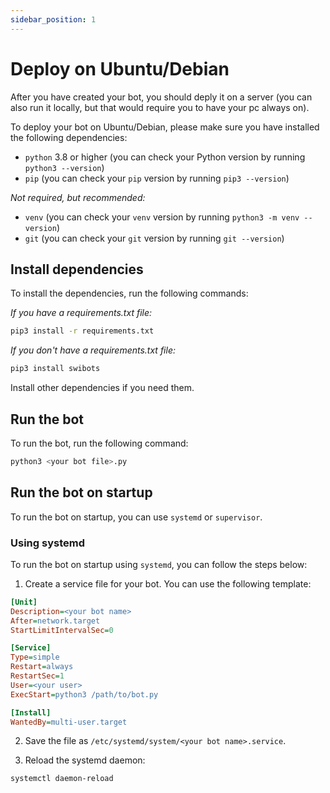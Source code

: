 ```yaml
---
sidebar_position: 1
---
```


# Deploy on Ubuntu/Debian

After you have created your bot, you should deply it on a server (you can also run it locally, but that would require you to have your pc always on).

To deploy your bot on Ubuntu/Debian, please make sure you have installed the following dependencies:

- `python` 3.8 or higher (you can check your Python version by running `python3 --version`)
- `pip` (you can check your `pip` version by running `pip3 --version`)

*Not required, but recommended:*
- `venv` (you can check your `venv` version by running `python3 -m venv --version`)
- `git` (you can check your `git` version by running `git --version`)


## Install dependencies

To install the dependencies, run the following commands:

*If you have a requirements.txt file:*
```bash
pip3 install -r requirements.txt
```

*If you don't have a requirements.txt file:*
```bash
pip3 install swibots
```
Install other dependencies if you need them.

## Run the bot

To run the bot, run the following command:

```bash
python3 <your bot file>.py
```

## Run the bot on startup

To run the bot on startup, you can use `systemd` or `supervisor`.

### Using systemd

To run the bot on startup using `systemd`, you can follow the steps below:

1. Create a service file for your bot. You can use the following template:

```ini
[Unit]
Description=<your bot name>
After=network.target
StartLimitIntervalSec=0

[Service]
Type=simple
Restart=always
RestartSec=1
User=<your user>
ExecStart=python3 /path/to/bot.py

[Install]
WantedBy=multi-user.target

```

2. Save the file as `/etc/systemd/system/<your bot name>.service`.

3. Reload the systemd daemon:

```bash
systemctl daemon-reload
```


